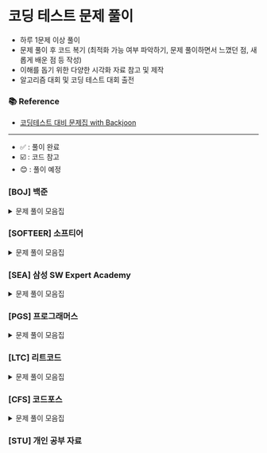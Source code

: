 
# 코딩 테스트 문제 풀이

- 하루 1문제 이상 풀이
- 문제 풀이 후 코드 복기 (최적화 가능 여부 파악하기, 문제 풀이하면서 느꼈던 점, 새롭게 배운 점 등 작성)
- 이해를 돕기 위한 다양한 시각화 자료 참고 및 제작
- 알고리즘 대회 및 코딩 테스트 대회 출전

### 📚 Reference
- [코딩테스트 대비 문제집 with Backjoon](https://github.com/tony9402/baekjoon)

---
- ✅ : 풀이 완료
- ☑️ : 코드 참고
- :blush: : 풀이 예정
### [BOJ] 백준



<details>
	<summary>문제 풀이 모음집</summary>
  </br>


|     번호      | 이름                                                       |  난이도   | 코드                                                                                                                | 시간 | 유형                     |      상태      |
|:-----------:|:---------------------------------------------------------|:------:|:------------------------------------------------------------------------------------------------------------------|:---|:-----------------------|:------------:|
| **_1182_**  | [부분수열의 합](https://www.acmicpc.net/problem/1182)          |  실버 2  | [BOJ/BackTracking/P1182](https://github.com/hoooddy/CodingTest/tree/master/CodingTest/src/BOJ/BackTracking/P1182) | -  | `BackTracking`         |   ✅    |
| **_6603_**  | [로또](https://www.acmicpc.net/problem/6603)               |  실버 2  | BOJ/BackTracking/P6603                                                                                            | -  | `BackTracking`         |   ✅    |
| **_9663_**  | [N-Queen](https://www.acmicpc.net/problem/9663)          |  골드 4  | BOJ/BackTracking/P9663                                                                                            | -  | `BackTracking`         |   ✅    |
| **_15649_** | [N과 M (1)](https://www.acmicpc.net/problem/15649)        |  실버 3  | BOJ/BackTracking/P15649                                                                                           | -  | `BackTracking`         |      ✅       |
| **_15650_** | [N과 M (2)](https://www.acmicpc.net/problem/15650)        |  실버 3  | BOJ/BackTracking/P15650                                                                                           | -  | `BackTracking`         |      ✅       |
| **_15651_** | [N과 M (3)](https://www.acmicpc.net/problem/15651)        |  실버 3  | BOJ/BackTracking/P15651                                                                                           | -  | `BackTracking`         |      ✅       |
| **_15652_** | [N과 M (4)](https://www.acmicpc.net/problem/15652)        |  실버 3  | BOJ/BackTracking/P15652                                                                                           | -  | `BackTracking`         |      ✅       |
| **_15654_** | [N과 M (5)](https://www.acmicpc.net/problem/15654)        |  실버 3  | BOJ/BackTracking/P15654                                                                                           | -  | `BackTracking`         |      ✅       |
| **_15655_** | [N과 M (6)](https://www.acmicpc.net/problem/15655)        |  실버 3  | BOJ/BackTracking/P15655                                                                                           | -  | `BackTracking`         |      ✅       |
| **_15656_** | [N과 M (7)](https://www.acmicpc.net/problem/15656)        |  실버 3  | BOJ/BackTracking/P15656                                                                                           | -  | `BackTracking`         |      ✅       |
| **_15657_** | [N과 M (8)](https://www.acmicpc.net/problem/15657)        |  실버 3  | BOJ/BackTracking/P15657                                                                                           | -  | `BackTracking`         |      ✅       |
| **_15663_** | [N과 M (9)](https://www.acmicpc.net/problem/15663)        |  실버 2  | BOJ/BackTracking/P15663                                                                                           |    | `BackTracking`         |      ✅       |
| **_15664_** | [N과 M (10)](https://www.acmicpc.net/problem/15664)       |  실버 2  | BOJ/BackTracking/P15664                                                                                           |    | `BackTracking`         |      ✅       |
| **_15665_** | [N과 M (11)](https://www.acmicpc.net/problem/15665)       |  실버 2  | BOJ/BackTracking/P15665                                                                                           |    | `BackTracking`         |      ✅       |
| **_15666_** | [N과 M (12)](https://www.acmicpc.net/problem/15666)       |  실버 2  | BOJ/BackTracking/P15666                                                                                           |    | `BackTracking`         |      ✅       |
| **_16987_** | [계란으로 계란치기](https://www.acmicpc.net/problem/16987)       |  골드 5  | BOJ/BackTracking/P16987                                                                                           |    | `BackTracking`         |      ☑️       |
| **_1012_**  | [유기농 배추](https://www.acmicpc.net/problem/6236)           |  실버 2  | BOJ/BFS/P1012                                                                                                     | -  | `BFS`                  |   ✅   |
| **_1260_**  | [DFS와 BFS](https://www.acmicpc.net/problem/1260)         |  실버 2  | BOJ/BFS/P1260                                                                                                     | -  | `BFS`                  |      ✅       |
| **_1707_**  | [이분 그래프](https://www.acmicpc.net/problem/1707)           |  골드 4  | BOJ/BFS/P1707                                                                                                     | -  | `BFS`                  |      ✅       |
| **_2178_**  | [미로 탐색](https://www.acmicpc.net/problem/2178)            |  실버 1  | BOJ/BFS/P2178                                                                                                     | -  | `BFS`                  |      ✅       |
| **_2606_**  | [바이러스](https://www.acmicpc.net/problem/2606)             |  실버 3  | BOJ/BFS/P2606                                                                                                     | -  | `BFS`                  |      ✅       |
| **_3055_**  | [탈출](https://www.acmicpc.net/problem/3055)               |  골드 4  | BOJ/BFS/P3055                                                                                                     | -  | `BFS`                  |   :blush:    |
| **_7576_**  | [토마토](https://www.acmicpc.net/problem/7576)              |  골드 5  | BOJ/BFS/P7576                                                                                                     | -  | `BFS`                  |      ✅       |
| **_7569_**  | [토마토](https://www.acmicpc.net/problem/7569)              |  골드 5  | BOJ/BFS/P7569                                                                                                     |    | `BFS`                  |      ✅       |
| **_11724_** | [연결 요소의 개수](https://www.acmicpc.net/problem/11724)       |  실버 2  | BOJ/BFS/P11724                                                                                                    | -  | `BFS`                  |      ✅       |
| **_21922_** | [학부 연구생 민상](https://www.acmicpc.net/problem/21922)       |  골드 5  | BOJ/BFS/21922                                                                                                     | -  | `BFS`                  |      ✅       |
| **_1920_**  | [수 찾기](https://www.acmicpc.net/problem/1920)             |  실버 4  | BOJ/BinarySearch/P1920                                                                                            | -  | `BinarySearch`         |   ✅   |
| **_2805_**  | [나무 자르기](https://www.acmicpc.net/problem/2805)           |  실버 2  | BOJ/BinarySearch/P2805                                                                                            | -  | `BinarySearch`         |   :blush:    |
| **_2343_**  | [기타 레슨](https://www.acmicpc.net/problem/2343)            |  실버 1  | BOJ/BinarySearch/P2343                                                                                            | -  | `BinarySearch`         |     ☑️      |
| **_6236_**  | [용돈 관리](https://www.acmicpc.net/problem/6236)            |  실버 1  | BOJ/BinarySearch/P6236                                                                                            | -  | `BinarySearch`         |   :blush:   |
| **_1759_**  | [암호 만들기](https://www.acmicpc.net/problem/1759)           |  골드 5  | BOJ/DFS/P1759                                                                                                     | -  | `DFS`                  |      ✅       |
| **_14712_** | [넴모넴모 (Easy)](https://www.acmicpc.net/problem/14712)     |  골드 5  | BOJ/DFS/P14712                                                                                                    | -  | `DFS`                  |      ☑️       |
| **_1003_**  | [피보나치 함수](https://www.acmicpc.net/problem/1003)          |  실버 3  | BOJ/DP/P1003                                                                                                      | -  | `DP`                   |      ✅       |
| **_1463_**  | [1로 만들기](https://www.acmicpc.net/problem/1463)           |  실버 3  | BOJ/DP/P1463                                                                                                      | -  | `DP`                   |      ✅       |
| **_2294_**  | [동전 1](https://www.acmicpc.net/problem/2294)             |  골드5   | BOJ/DP/P2294                                                                                                      | -  | `DP`                   |      ☑️       |
| **_9095_**  | [1, 2, 3 더하기](https://www.acmicpc.net/problem/9095)      |  실버 3  | BOJ/DP/P9095                                                                                                      | -  | `DP`                   |      ✅       |
| **_10844_** | [쉬운 계단수](https://www.acmicpc.net/problem/10844)          |  실버 1  | BOJ/DP/P10844                                                                                                     | -  | `DP`                   |      ✅       |
| **_11057_** | [오르막 수](https://www.acmicpc.net/problem/11057)           |  실버 1  | BOJ/DP/P11057                                                                                                     | -  | `DP`                   |      ✅       |
| **_11053_** | [가장 긴 증가하는 부분 수열](https://www.acmicpc.net/problem/11053) |  실버 2  | BOJ/DP/P11053                                                                                                     | -  | `DP`, `LIS`            |      ☑️       |
| **_11726_** | [2×n 타일링](https://www.acmicpc.net/problem/11726)         |  실버 3  | BOJ/DP/P11726                                                                                                     | -  | `DP`                   |      ✅       |
| **_11727_** | [2×n 타일링 2](https://www.acmicpc.net/problem/11727)       |  실버 3  | BOJ/DP/P11727                                                                                                     | -  | `DP`                   |      ✅       |
| **_12852_** | [1로 만들기 2](https://www.acmicpc.net/problem/12852)        |  골드 5  | BOJ/DP/P12852                                                                                                     | -  | `DP`                   |   ✅    |
| **_12865_** | [평범한 배낭](https://www.acmicpc.net/problem/12865)          |  골드 5  | BOJ/DP/P12865                                                                                                     | -  | `DP`                   |   ☑️    |
| **_9184_**  | [신나는 함수 실행](https://www.acmicpc.net/problem/9184)        |  실버 2  | BOJ/DP/P9184                                                                                                      | -  | `DP`                   |      ☑️      |
| **_14476_** | [최대공약수 하나 빼기](https://www.acmicpc.net/problem/14476)     |  골드 2  | BOJ/GCD/P14476                                                                                                    | -  | `GCD`                  |   :blush:    |
| **_2252_**  | [줄 세우기](https://www.acmicpc.net/problem/2252)            |  골드 3  | BOJ/Graph/P2252                                                                                                   | -  | `Graph`                |   :blush:    |
| **_1202_**  | [보석 도둑](https://www.acmicpc.net/problem/1202)            |  골드 2  | BOJ/Greedy/P1202                                                                                                  | -  | `Greedy`               |   :blush:    |
| **_12933_** | [오리](https://www.acmicpc.net/problem/12933)              |  실버 2  | BOJ/Greedy/P12933                                                                                                 | -  | `Greedy`               |      ✅ |
| **_1927_**  | [최소 힙](https://www.acmicpc.net/problem/1927)             |  실버 2  | BOJ/Heap/P1927                                                                                                    | -  | `Heap`                 |   ☑️    |
| **_11279_** | [최대 힙](https://www.acmicpc.net/problem/11279)            |  실버 2  | BOJ/Heap/P11279                                                                                                   | -  | `Heap`                 |   :blush:    |
| **_9251_**  | [LCS](https://www.acmicpc.net/problem/11279)             |  골드 5  | BOJ/LCS/9251                                                                                                      | -  | `LCS`                  |       |
| **_1717_**  | [집합의 표현](https://www.acmicpc.net/problem/1717)           |  골드 5  | BOJ/Set/P1717                                                                                                     | -  | `Set`                  |   :blush:    |
| **_1713_**  | [후보 추천하기](https://www.acmicpc.net/problem/1713)          |  실버 1  | BOJ/Simulation/P1713                                                                                              | -  | `Simulation`           |   :blush:    |
| **_2042_**  | [구간 합 구하기](https://www.acmicpc.net/problem/2042)         |  골드 5  | BOJ/Tree/IndexedTree/P2042                                                                                        | -  | `Tree`, `Indexed Tree` |   :blush:    |
| **_2243_**  | [사탕상자](https://www.acmicpc.net/problem/2243)             | 플래티넘 5 | BOJ/Tree/IndexedTree/P2243                                                                                        | -  | `Tree`, `Indexed Tree` |   :blush:    |
| **_1922_**  | [네트워크 연결](https://www.acmicpc.net/problem/1922)          |  골드 4  | BOJ/MST/P1922                                                                                                     | -  | `Tree`, `MST`          |   :blush:    |
| **_2043_**  | [수 묶기](https://www.acmicpc.net/problem/2043)             | 플래티넘 2 | BOJ/Tree/P2043                                                                                                    | -  | `Tree`                 |   :blush:    |
| **_9202_**  | [Boggle](https://www.acmicpc.net/problem/9202)           | 플래티넘 5 | BOJ/Trie/P9202                                                                                                    | -  | `Trie`                 |   :blush:    |
| **_1806_**  | [부분합](https://www.acmicpc.net/problem/1806)              |  골드 4  | BOJ/TwoPointer/P1806                                                                                              | -  | `TwoPointer`           |      ✅       |
| **_2003_**  | [수들의 합 2](https://www.acmicpc.net/problem/2003)          |  실버 4  | BOJ/TwoPointer/P2003                                                                                              | -  | `TwoPointer`           |      ✅       |
| **_2143_**  | [두 배열의 합](https://www.acmicpc.net/problem/2143)          |  골드 3  | BOJ/TwoPointer/P2143                                                                                              | -  | `TwoPointer`           |      ☑️      |
| **_1253_**  | [좋다](https://www.acmicpc.net/problem/1253)               |  골드 4  | BOJ/TwoPointer/P1253                                                                                              | -  | `TwoPointer`           |      ☑️      |



</details>

### [SOFTEER] 소프티어

<details>
	<summary>문제 풀이 모음집</summary>
  </br>


|     번호     | 이름                                                                           |  난이도   | 코드                                               | 시간 | 유형                    |
|:----------:|:-----------------------------------------------------------------------------|:------:|:-------------------------------------------------|:---|:----------------------|
| **_6294_** | [성적 평균](https://softeer.ai/practice/6294)                                    | Level3 | SOFTEER/성적_평균                                    | -  | ``                    |    ✅ |
| **_6273_** | [택배 마스터 광우](https://softeer.ai/practice/6273)                                | Level3 | SOFTEER/택배_마스터_광우                                | -  | `DFS`                 |   ✅  |
| **_7594_** | [나무 조경](https://softeer.ai/practice/7594)                                    | Level3 | SOFTEER/나무_조경                                    | -  | ``                    |   ✅  |
| **_9495_** | [Hanyang_Popularity_Exceeding_Competition](https://softeer.ai/practice/9495) | Level3 | SOFTEER/Hanyang_Popularity_Exceeding_Competition | -  | `DP`                  | ☑️   |
| **_9496_** | [Pipelined](https://softeer.ai/practice/9496)                                | Level3 | SOFTEER/Pipelined                                | -  | `Greedy`              |   ✅  |
| **_6246_** | [순서대로 방문하기](https://softeer.ai/practice/6246)                                | Level3 | SOFTEER/순서대로_방문하기                                | -  | `DFS`                 | ✅    |
| **_6279_** | [스마트 물류](https://softeer.ai/practice/6279)                                   | Level3 | SOFTEER/스마트_물류                                   | -  | `Greedy`              | ☑️    |
| **_6289_** | [우물 안 개구리](https://softeer.ai/practice/6289)                                 | Level3 | SOFTEER/우물_안_개구리                                 | -  | ``                    |    ✅ |
| **_6247_** | [자동차 테스트](https://softeer.ai/practice/6247)                                  | Level3 | SOFTEER/자동차_테스트                                  | -  | `Hash`,`BinarySearch` |   ✅  |
| **_6255_** | [플레이페어 암호](https://softeer.ai/practice/6255)                                 | Level3 | SOFTEER/플레이페어_암호                                 | -  | `Simulation`          |   ✅  |
| **_7721_** | [루돌프 월드컵](https://softeer.ai/practice/7721)                                  | Level3 | SOFTEER/루돌프_월드컵                                  | -  | `DFS`                 |     ✅ |
| **_6250_** | [성적 평가](https://softeer.ai/practice/6250)                                    | Level3 | SOFTEER/성적_평가                                    | -  | `Hash`                |     ✅ |
| **_6275_** | [로봇이 지나간 경로](https://softeer.ai/practice/6275)                               | Level3 | SOFTEER/로봇이_지나간_경로                               | -  | ``                    |   :blush:   |
| **_6261_** | [코딩 테스트 세트](https://softeer.ai/practice/6261)                                | Level3 | SOFTEER/코딩_테스트_세트                                | -  | ``                    |   :blush:   |
| **_6265_** | [이미지 프로세싱](https://softeer.ai/practice/6265)                                 | Level3 | SOFTEER/이미지_프로세싱                                 | -  | `BFS`                 |   ✅   |
| **_6291_** | [강의실 배정](https://softeer.ai/practice/6291)                                   | Level3 | SOFTEER/강의실_배정                                   | -  | `Greedy`              |   ✅   |
| **_6251_** | [업무 처리](https://softeer.ai/practice/6251)                                    | Level3 | SOFTEER/업무_처리                                    | -  | `완전이진트리`              |   ✅ |
| **_6256_** | [교차로](https://softeer.ai/practice/6256)                                      | Level3 | SOFTEER/교차로                                      | -  | ``                    |  :blush: |
| **_6292_** | [수퍼바이러스](https://softeer.ai/practice/6292)                                   | Level3 | SOFTEER/수퍼바이러스                                   | -  | `DP`                  |  ☑️ |
| **_6293_** | [징검다리](https://softeer.ai/practice/6293)                                     | Level3 | SOFTEER/징검다리                                     | -  | `LIS`                 |     |
| **_7649_** | [효도 여행](https://softeer.ai/practice/7649)                                    | Level3 | SOFTEER/효도_여행                                    | -  | `LCS`                 |     |
| **_6276_** | [Garage Game](https://softeer.ai/practice/6276)                              | Level3 | SOFTEER/GarageGame                               | -  | ``                    |    |

</details>

### [SEA] 삼성 SW Expert Academy

<details>
	<summary>문제 풀이 모음집</summary>
  </br>

|     번호      | 이름                                                  |      난이도      | 코드           | 시간 | 유형                 |   상태    |
|:-----------:|:----------------------------------------------------|:-------------:|:-------------|:---|:----------------------|:-------:|
| **_1204_**  | [최빈수 구하기]                                           |      D2       | SWEA//P2143  | -  | ``                    | :blush: |
| **_1206_** | [View]                                      | D3 | SWEA/P1206   | -  | ``                 |    ✅    |
| **_1213_**  | [String]                                            |      D3       | SWEA//P1213  | -  | ``                    | :blush: |
| **_1859_**  | [백만 장자 프로젝트]                                        |      D2       | SWEA//P1859  | -  | ``                    | :blush: |
| **_2382_**  | [미생물 격리]                                            |  모의 SW 역량테스트  | SWEA//P2382  | -  | ``                    |  ☑️   |
| **_4013_**  | [특이한 자석]                                            |  모의 SW 역량테스트  | SWEA//P4013  | -  | ``                    | :blush: |
| **_4223_**  | [삼성이의 트라우마 극복]                                      |      D3       | SWEA//P4223  | -  | ``                    | :blush: |
| **_14510_** | [나무 높이]                                             |      D2       | SWEA//P14510 | -  | ``                    | :blush: |
| **_20739_** | [고대 유적 2]                                           |      D2       | SWEA//P20739 | -  | ``                    | :blush: |
| **_21131_** | [행렬정렬]                                              |      D3       | SWEA//P21131 | -  | ``                    | :blush: |
| **_22372_** | [직사각형과 점]                                           |      D2       | SWEA//P22372 | -  | ``                    | :blush: |
| **_22654_** | [차윤이의 RC카]                                          |      D2       | SWEA//P22654 | -  | ``                    | :blush: |

</details>

### [PGS] 프로그래머스

<details>
	<summary>문제 풀이 모음집</summary>
  </br>


|     번호      | 이름     |  난이도   | 코드              | 시간 | 유형      |   상태    |
|:-----------:|:-------|:------:|:----------------|:---|:--------|:-------:|
| **_42584_** | [주식가격] | Level2 | PGS/주식가격 | -  | `완전 탐색` | ✅  |


</details>

### [LTC] 리트코드

<details>
	<summary>문제 풀이 모음집</summary>
  </br>


|   번호    | 이름                                                                                                                        |  난이도   | 코드                      | 시간 |유형|
|:-------:|:--------------------------------------------------------------------------------------------------------------------------|:------:|:------------------------|:---|:-----|
| **_17_** | [Letter Combinations of a Phone Number](https://leetcode.com/problems/letter-combinations-of-a-phone-number/description/) | Medium | LTC/BackTracking/P15650 | -  | `BackTracking` |    ✅ |

</details>

### [CFS] 코드포스

<details>
	<summary>문제 풀이 모음집</summary>
  </br>

|번호|이름|난이도|코드|시간|유형|
  |::|:-----|:-----:|:-----|:-----|:-----|

</details>



### [STU] 개인 공부 자료
